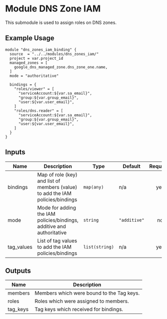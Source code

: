 # Module DNS Zone IAM

This submodule is used to assign roles on DNS zones.

## Example Usage
```
module "dns_zones_iam_binding" {
  source  = "../../modules/dns_zones_iam/"
  project = var.project_id
  managed_zones = [
    google_dns_managed_zone.dns_zone_one.name,
  ]
  mode = "authoritative"

  bindings = {
    "roles/viewer" = [
      "serviceAccount:${var.sa_email}",
      "group:${var.group_email}",
      "user:${var.user_email}",
    ]
    "roles/dns.reader" = [
      "serviceAccount:${var.sa_email}",
      "group:${var.group_email}",
      "user:${var.user_email}",
    ]
  }
}
```

<!-- BEGINNING OF PRE-COMMIT-TERRAFORM DOCS HOOK -->
## Inputs

| Name | Description | Type | Default | Required |
|------|-------------|------|---------|:--------:|
| bindings | Map of role (key) and list of members (value) to add the IAM policies/bindings | `map(any)` | n/a | yes |
| mode | Mode for adding the IAM policies/bindings, additive and authoritative | `string` | `"additive"` | no |
| tag\_values | List of tag values to add the IAM policies/bindings | `list(string)` | n/a | yes |

## Outputs

| Name | Description |
|------|-------------|
| members | Members which were bound to the Tag keys. |
| roles | Roles which were assigned to members. |
| tag\_keys | Tag keys which received for bindings. |

<!-- END OF PRE-COMMIT-TERRAFORM DOCS HOOK -->
